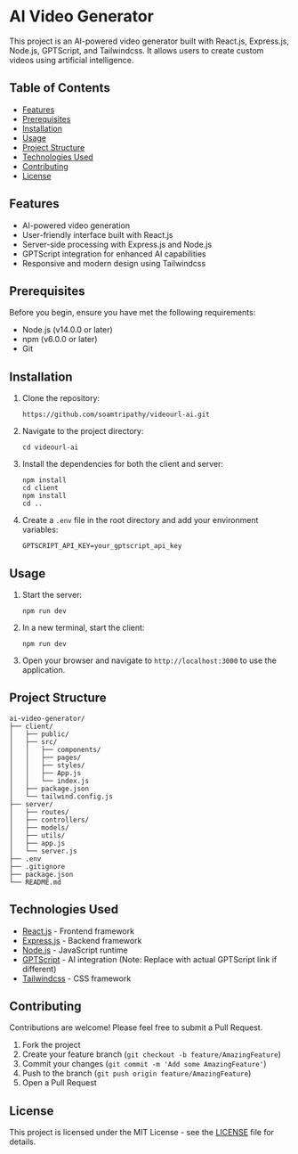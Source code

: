 # AI Video Generator

This project is an AI-powered video generator built with React.js, Express.js, Node.js, GPTScript, and Tailwindcss. It allows users to create custom videos using artificial intelligence.

## Table of Contents

- [Features](#features)
- [Prerequisites](#prerequisites)
- [Installation](#installation)
- [Usage](#usage)
- [Project Structure](#project-structure)
- [Technologies Used](#technologies-used)
- [Contributing](#contributing)
- [License](#license)

## Features

- AI-powered video generation
- User-friendly interface built with React.js
- Server-side processing with Express.js and Node.js
- GPTScript integration for enhanced AI capabilities
- Responsive and modern design using Tailwindcss

## Prerequisites

Before you begin, ensure you have met the following requirements:

- Node.js (v14.0.0 or later)
- npm (v6.0.0 or later)
- Git

## Installation

1. Clone the repository:
   ```
   https://github.com/soamtripathy/videourl-ai.git
   ```

2. Navigate to the project directory:
   ```
   cd videourl-ai
   ```

3. Install the dependencies for both the client and server:
   ```
   npm install
   cd client
   npm install
   cd ..
   ```

4. Create a `.env` file in the root directory and add your environment variables:
   ```
   GPTSCRIPT_API_KEY=your_gptscript_api_key
   ```

## Usage

1. Start the server:
   ```
   npm run dev
   ```

2. In a new terminal, start the client:
   ```
   npm run dev
   ```

3. Open your browser and navigate to `http://localhost:3000` to use the application.

## Project Structure

```
ai-video-generator/
├── client/
│   ├── public/
│   ├── src/
│   │   ├── components/
│   │   ├── pages/
│   │   ├── styles/
│   │   ├── App.js
│   │   └── index.js
│   ├── package.json
│   └── tailwind.config.js
├── server/
│   ├── routes/
│   ├── controllers/
│   ├── models/
│   ├── utils/
│   ├── app.js
│   └── server.js
├── .env
├── .gitignore
├── package.json
└── README.md
```

## Technologies Used

- [React.js](https://reactjs.org/) - Frontend framework
- [Express.js](https://expressjs.com/) - Backend framework
- [Node.js](https://nodejs.org/) - JavaScript runtime
- [GPTScript](https://gptscript.com/) - AI integration (Note: Replace with actual GPTScript link if different)
- [Tailwindcss](https://tailwindcss.com/) - CSS framework

## Contributing

Contributions are welcome! Please feel free to submit a Pull Request.

1. Fork the project
2. Create your feature branch (`git checkout -b feature/AmazingFeature`)
3. Commit your changes (`git commit -m 'Add some AmazingFeature'`)
4. Push to the branch (`git push origin feature/AmazingFeature`)
5. Open a Pull Request

## License

This project is licensed under the MIT License - see the [LICENSE](LICENSE) file for details.